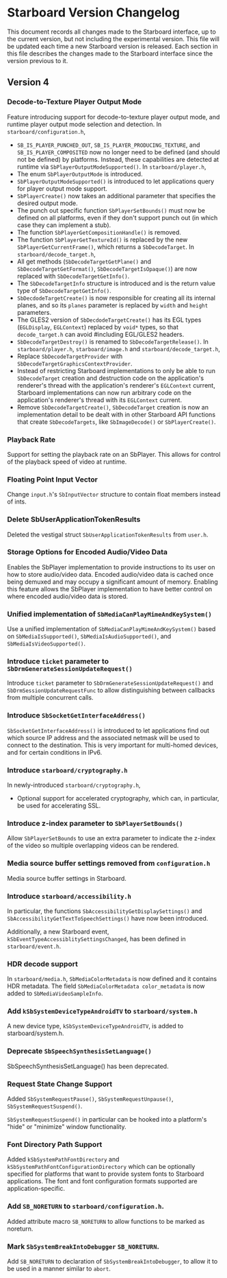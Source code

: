 # Starboard Version Changelog

This document records all changes made to the Starboard interface, up to the
current version, but not including the experimental version.  This file will
be updated each time a new Starboard version is released.  Each section in
this file describes the changes made to the Starboard interface since the
version previous to it.

## Version 4

### Decode-to-Texture Player Output Mode
Feature introducing support for decode-to-texture player output mode, and
runtime player output mode selection and detection.
In `starboard/configuration.h`,
  * `SB_IS_PLAYER_PUNCHED_OUT`, `SB_IS_PLAYER_PRODUCING_TEXTURE`, and
    `SB_IS_PLAYER_COMPOSITED` now no longer need to be defined (and should not
    be defined) by platforms.  Instead, these capabilities are detected at
    runtime via `SbPlayerOutputModeSupported()`.
In `starboard/player.h`,
  * The enum `SbPlayerOutputMode` is introduced.
  * `SbPlayerOutputModeSupported()` is introduced to let applications query
    for player output mode support.
  * `SbPlayerCreate()` now takes an additional parameter that specifies the
    desired output mode.
  * The punch out specific function `SbPlayerSetBounds()` must now be
    defined on all platforms, even if they don't support punch out (in which
    case they can implement a stub).
  * The function `SbPlayerGetCompositionHandle()` is removed.
  * The function `SbPlayerGetTextureId()` is replaced by the new
    `SbPlayerGetCurrentFrame()`, which returns a `SbDecodeTarget`.
In `starboard/decode_target.h`,
  * All get methods (`SbDecodeTargetGetPlane()` and `SbDecodeTargetGetFormat()`,
    `SbDecodeTargetIsOpaque()`) are now replaced with `SbDecodeTargetGetInfo()`.
  * The `SbDecodeTargetInfo` structure is introduced and is the return value
    type of `SbDecodeTargetGetInfo()`.
  * `SbDecdodeTargetCreate()` is now responsible for creating all its internal
    planes, and so its `planes` parameter is replaced by `width` and
    `height` parameters.
  * The GLES2 version of `SbDecdodeTargetCreate()` has its EGL types
    (`EGLDisplay`, `EGLContext`) replaced by `void*` types, so that
    `decode_target.h` can avoid #including EGL/GLES2 headers.
  * `SbDecodeTargetDestroy()` is renamed to `SbDecodeTargetRelease()`.
In `starboard/player.h`, `starboard/image.h` and `starboard/decode_target.h`,
  * Replace `SbDecodeTargetProvider` with
    `SbDecodeTargetGraphicsContextProvider`.
  * Instead of restricting Starboard implementations to only be able to run
    `SbDecodeTarget` creation and destruction code on the application's
    renderer's thread with the application's renderer's `EGLContext` current,
    Starboard implementations can now run arbitrary code on the application's
    renderer's thread with its `EGLContext` current.
  * Remove `SbDecodeTargetCreate()`, `SbDecodeTarget` creation is now an
    implementation detail to be dealt with in other Starboard API functions
    that create `SbDecodeTargets`, like `SbImageDecode()` or `SbPlayerCreate()`.

### Playback Rate
Support for setting the playback rate on an SbPlayer.  This allows for control
of the playback speed of video at runtime.

### Floating Point Input Vector
Change `input.h`'s `SbInputVector` structure to contain float members instead of
ints.

### Delete SbUserApplicationTokenResults
Deleted the vestigal struct `SbUserApplicationTokenResults` from `user.h`.

### Storage Options for Encoded Audio/Video Data
Enables the SbPlayer implementation to provide instructions to its user on
how to store audio/video data.  Encoded audio/video data is cached once being
demuxed and may occupy a significant amount of memory.  Enabling this feature
allows the SbPlayer implementation to have better control on where encoded
audio/video data is stored.

### Unified implementation of `SbMediaCanPlayMimeAndKeySystem()`
Use a unified implementation of `SbMediaCanPlayMimeAndKeySystem()` based on
`SbMediaIsSupported()`, `SbMediaIsAudioSupported()`, and
`SbMediaIsVideoSupported()`.

### Introduce `ticket` parameter to `SbDrmGenerateSessionUpdateRequest()`
Introduce `ticket` parameter to `SbDrmGenerateSessionUpdateRequest()`
and `SbDrmSessionUpdateRequestFunc` to allow distinguishing between callbacks
from multiple concurrent calls.

### Introduce `SbSocketGetInterfaceAddress()`
`SbSocketGetInterfaceAddress()` is introduced to let applications find out
which source IP address and the associated netmask will be used to connect to
the destination. This is very important for multi-homed devices, and for
certain conditions in IPv6.

### Introduce `starboard/cryptography.h`
In newly-introduced `starboard/cryptography.h`,
  * Optional support for accelerated cryptography, which can, in
    particular, be used for accelerating SSL.

### Introduce z-index parameter to `SbPlayerSetBounds()`
Allow `SbPlayerSetBounds` to use an extra parameter to indicate the z-index of
the video so multiple overlapping videos can be rendered.

### Media source buffer settings removed from `configuration.h`
Media source buffer settings in Starboard.

### Introduce `starboard/accessibility.h`
In particular, the functions `SbAccessibilityGetDisplaySettings()` and
`SbAccessibilityGetTextToSpeechSettings()` have now been introduced.

Additionally, a new Starboard event, `kSbEventTypeAccessiblitySettingsChanged`,
has been defined in `starboard/event.h`.

### HDR decode support
In `starboard/media.h`, `SbMediaColorMetadata` is now defined and it contains
HDR metadata. The field `SbMediaColorMetadata color_metadata` is now added to
`SbMediaVideoSampleInfo`.

### Add `kSbSystemDeviceTypeAndroidTV` to `starboard/system.h`
A new device type, `kSbSystemDeviceTypeAndroidTV`, is added to
starboard/system.h.

### Deprecate `SbSpeechSynthesisSetLanguage()`
SbSpeechSynthesisSetLanguage() has been deprecated.

### Request State Change Support
Added `SbSystemRequestPause()`, `SbSystemRequestUnpause()`,
`SbSystemRequestSuspend()`.

`SbSystemRequestSuspend()` in particular can be hooked into a platform's "hide"
or "minimize" window functionality.

### Font Directory Path Support
Added `kSbSystemPathFontDirectory` and `kSbSystemPathFontConfigurationDirectory`
which can be optionally specified for platforms that want to provide system
fonts to Starboard applications. The font and font configuration formats
supported are application-specific.

### Add `SB_NORETURN` to `starboard/configuration.h`.
Added attribute macro `SB_NORETURN` to allow functions to be marked as noreturn.

### Mark `SbSystemBreakIntoDebugger` `SB_NORETURN`.
Add `SB_NORETURN` to declaration of `SbSystemBreakIntoDebugger`, to allow it to
be used in a manner similar to `abort`.
